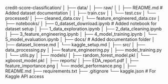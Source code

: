 credit-score-classification/
│
├── data/
│   ├── raw/
│   │   ├── README.md               # Added dataset documentation
│   │   ├── train.csv
│   │   └── test.csv
│   └── processed/
│       ├── cleaned_data.csv
│       └── feature_engineered_data.csv
│
├── notebooks/
│   ├── 0_dataset_download.ipynb     # Added notebook for dataset setup
│   ├── 1_data_exploration.ipynb
│   ├── 2_data_cleaning.ipynb
│   ├── 3_feature_engineering.ipynb
│   ├── 4_model_training.ipynb
│   └── 5_model_evaluation.ipynb
│
├── docs/                           # Added documentation folder
│   ├── dataset_license.md
│   └── kaggle_setup.md
│
├── src/
│   ├── data_processing.py
│   ├── feature_engineering.py
│   ├── model_training.py
│   └── utils.py
│
├── models/
│   ├── random_forest_model.pkl
│   └── xgboost_model.pkl
│
├── reports/
│   ├── EDA_report.pdf
│   ├── feature_importance.png
│   └── model_performance.png
│
├── README.md
├── requirements.txt
├── .gitignore
└── kaggle.json                     # For Kaggle API access
